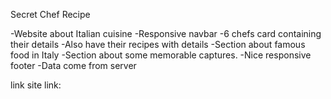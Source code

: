 Secret Chef Recipe

-Website about Italian cuisine
-Responsive navbar
-6 chefs card containing their details
-Also have their recipes with details
-Section about famous food in Italy
-Section about some memorable captures. 
-Nice responsive footer
-Data come from server

link site link: 